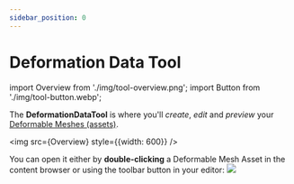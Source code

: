```yaml
---
sidebar_position: 0
---
```


# Deformation Data Tool

import Overview from './img/tool-overview.png';
import Button from './img/tool-button.webp';

The **DeformationDataTool** is where you'll *create*, *edit* and *preview* your [Deformable Meshes (assets)](../mesh-asset/overview.md).

<img src={Overview} style={{width: 600}} />

You can open it either by **double-clicking** a Deformable Mesh Asset in the content browser or using the toolbar button in your editor: 
<img src={Button} />